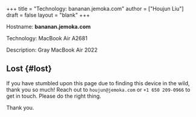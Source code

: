 +++
title = "Technology: bananan.jemoka.com"
author = ["Houjun Liu"]
draft = false
layout = "blank"
+++

Hostname: **bananan.jemoka.com**

Technology: MacBook Air A2681

Description: Gray MacBook Air 2022


## Lost {#lost}

If you have stumbled upon this page due to finding this device in the wild, thank you so much! Reach out to `houjun@jemoka.com` or `+1 650 209-0966` to get in touch. Please do the right thing.

Thank you.
